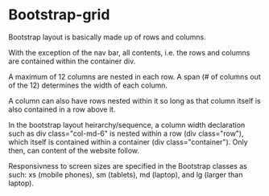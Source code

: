 # Bootstrap-grid

Bootstrap layout is basically made up of rows and columns.

With the exception of the nav bar, all contents, i.e. the rows and columns are contained within the container div.

A maximum of 12 columns are nested in each row. A span (# of columns out of the 12) determines the width of each column.

A column can also have rows nested within it so long as that column itself is also contained in a row above it.

In the bootstrap layout heirarchy/sequence, a column width declaration such as div class="col-md-6" is nested within a row (div class="row"), which itself is contained within a container (div class="container"). Only then, can content of the website follow.
  
Responsivness to screen sizes are specified in the Bootstrap classes as such:
 xs (mobile phones), sm (tablets), md (laptop), and lg (larger than laptop).
